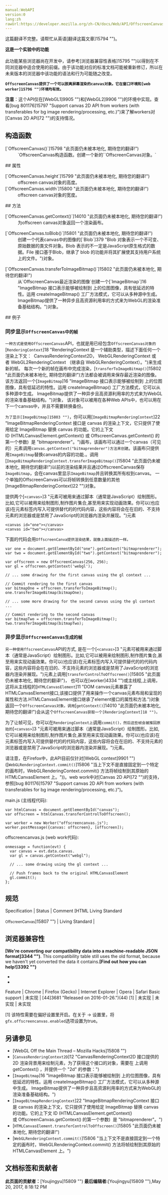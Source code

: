 ```yaml
---
manual:WebAPI
version:0
lang:zh
rawUrl:https://developer.mozilla.org/zh-CN/docs/Web/API/OffscreenCanvas
---
```




这篇翻译不完整。请帮忙从英语[翻译这篇文章]15794 "")。






**这是一个实验中的功能**<br></br>此功能某些浏览器尚在开发中，请参考[浏览器兼容性表格]15795 "")以得到在不同浏览器中适合使用的前缀。由于该功能对应的标准文档可能被重新修订，所以在未来版本的浏览器中该功能的语法和行为可能随之改变。





**`OffscreenCanvas提供了一个可以脱离屏幕渲染的canvas对象。它在窗口环境和[web worker]15796 "")环境均有效。`**



**注意**：这个API仅在[WebGL1]9905 "")和[WebGL2]9906 "")的环境中实现。查看[bug 801176]15797 "Support canvas 2D API from workers (with transferables for bg image rendering/processing, etc.)")来了解workers对[Canvas 2D API]72 "")的支持情况。



## 构造函数<a name="构造函数"></a>
<dl><dt>[`OffscreenCanvas()`]15798 "此页面仍未被本地化, 期待您的翻译!")</dt><dd>`OffscreenCanvas构造函数。创建一个新的``OffscreenCanvas对象。`</dd></dl>
## 属性<a name="属性"></a>
<dl><dt>[`OffscreenCanvas.height`]15799 "此页面仍未被本地化, 期待您的翻译!")</dt><dd>offscreen canvas对象的高度。</dd><dt>[`OffscreenCanvas.width`]15800 "此页面仍未被本地化, 期待您的翻译!")</dt><dd>offscreen canvas对象的宽度。</dd></dl>
## 方法<a name="方法"></a>
<dl><dt>[`OffscreenCanvas.getContext()`]14010 "此页面仍未被本地化, 期待您的翻译!")</dt><dd>为offscreen canvas对象返回一个渲染画布。</dd></dl><dl><dt>[`OffscreenCanvas.toBlob()`]15801 "此页面仍未被本地化, 期待您的翻译!")</dt><dd>创建一个代表canvas中的图像的[`Blob`]379 "Blob 对象表示一个不可变、原始数据的类文件对象。Blob 表示的不一定是JavaScript原生格式的数据。File 接口基于Blob，继承了 blob 的功能并将其扩展使其支持用户系统上的文件。")对象。</dd></dl><dl><dt>[`OffscreenCanvas.transferToImageBitmap()`]15802 "此页面仍未被本地化, 期待您的翻译!")</dt><dd>从`OffscreenCanvas最近渲染的图像`创建一个[`ImageBitmap`]16 "ImageBitmap 接口表示能够被绘制到 <canvas> 上的位图图像，具有低延迟的特性。运用 createImageBitmap() 工厂方法模式，它可以从多种源中生成。 ImageBitmap提供了一种异步且高资源利用率的方式来为WebGL的渲染准备基础结构。")对象。</dd></dl>
## 例子<a name="例子"></a>

### 同步显示`OffscreenCanvas中的帧`<a name="同步显示OffscreenCanvas中的帧"></a>


`一种方式是使用OffscreenCanvas`API，也就是用已经包含`OffscreenCanvas对象的`[`RenderingContext`]18 "RenderingContext 是一个辅助类型，描述下面任何一个渲染上下文：  CanvasRenderingContext2D， WebGLRenderingContext 或者 WebGL2RenderingContext （继承自 WebGLRenderingContext）。")来生成新的帧。 每次一个新的帧在画布中完成渲染，[`transferToImageBitmap()`]15802 "此页面仍未被本地化, 期待您的翻译!")方法都会被调用来保存最近渲染的图像。该方法返回一个[`ImageBitmap`]16 "ImageBitmap 接口表示能够被绘制到 <canvas> 上的位图图像，具有低延迟的特性。运用 createImageBitmap() 工厂方法模式，它可以从多种源中生成。 ImageBitmap提供了一种异步且高资源利用率的方式来为WebGL的渲染准备基础结构。")对象， 该对象可以被用在各种Web APIs中，也可以用在下一个canvas中，并且不需要转换备份。



`为了显示[ImageBitmap]15803 "")`，你可以用[`ImageBitmapRenderingContext`]22 "ImageBitmapRenderingContext 接口是 canvas 的渲染上下文，它只提供了使用给定 ImageBitmap 替换 canvas 的功能。它的上下文 ID (HTMLCanvasElement.getContext() 或 OffscreenCanvas.getContext() 的第一个参数)  是 "bitmaprenderer"。")画布，该画布可以通过一个canvas（可见的）元素调用`canvas.getContext("bitmaprenderer")方法来创建`。该画布只提供用`ImageBitmap`替换canvas的内容的功能.。调用[`ImageBitmapRenderingContext.transferImageBitmap()`]15804 "此页面仍未被本地化, 期待您的翻译!")以前的渲染结果并且通过OffscreenCanvas保存`ImageBitmap`，会在canvas里显示`ImageBitmap`并且转换其所有权到canvas。 一个单独的OffscreenCanvas可以将帧转换到任意数量的其他[ImageBitmapRenderingContext]22 "")对象。



提供两个[`<canvas>`]3 "<canvas>元素可被用来通过脚本（通常是JavaScript）绘制图形。比如,它可以被用来绘制图形,制作图片集合,甚至用来实现动画效果。你可以(也应该)在元素标签内写入可提供替代的的代码内容，这些内容将会在在旧的、不支持<canvas>元素的浏览器或是禁用了JavaScript的浏览器内渲染并展现。")元素


```
<canvas id="one"></canvas>
<canvas id="two"></canvas>
```


下面的代码会用`OffscreenCanva提供渲染结果，就像上面描述的一样。`


```
var one = document.getElementById("one").getContext("bitmaprenderer"); 
var two = document.getElementById("two").getContext("bitmaprenderer");

var offscreen = new OffscreenCanvas(256, 256);
var gl = offscreen.getContext('webgl');

// ... some drawing for the first canvas using the gl context ...

// Commit rendering to the first canvas
var bitmapOne = offscreen.transferToImageBitmap();
one.transferImageBitmap(bitmapOne);

// ... some more drawing for the second canvas using the gl context ...

// Commit rendering to the second canvas 
var bitmapTwo = offscreen.transferToImageBitmap();
two.transferImageBitmap(bitmapTwo);
```

### 异步显示`OffscreenCanvas生成的帧`<a name="异步显示OffscreenCanvas生成的帧"></a>


`另一种使用ffscreenCanvas`API的方式, 是在一个[`<canvas>`]3 "<canvas>元素可被用来通过脚本（通常是JavaScript）绘制图形。比如,它可以被用来绘制图形,制作图片集合,甚至用来实现动画效果。你可以(也应该)在元素标签内写入可提供替代的的代码内容，这些内容将会在在旧的、不支持<canvas>元素的浏览器或是禁用了JavaScript的浏览器内渲染并展现。")元素上调用[`transferControlToOffscreen()`]15805 "此页面仍未被本地化, 期待您的翻译!")， 也可以在[worker]4334 "")或主线程,上调用，这将从主线程的[`HTMLCanvasElement`]11 "DOM canvas元素暴露了HTMLCanvasElement接口,该接口提供了用来操作一个canvas元素布局和呈现的属性和方法.HTMLCanvasElement接口继承了element接口的属性和方法.")对象返回一个`OffscreenCanvas对象。调用`[`getContext()`]14010 "此页面仍未被本地化, 期待您的翻译!")会从这个`OffscreenCanvas获取一个[RenderingContext]18 "")。`



为了让帧可见，你可以在`RenderingContext上`调用`commit()，然后这些帧会被推回原始的`[`<canvas>`]3 "<canvas>元素可被用来通过脚本（通常是JavaScript）绘制图形。比如,它可以被用来绘制图形,制作图片集合,甚至用来实现动画效果。你可以(也应该)在元素标签内写入可提供替代的的代码内容，这些内容将会在在旧的、不支持<canvas>元素的浏览器或是禁用了JavaScript的浏览器内渲染并展现。")元素。



请注意，在Firefox中，此API目前仅针对[WebGL context]9901 "")([`WebGLRenderingContext.commit()`]15806 "当上下文不是直接固定到一个特定的画布时，WebGLRenderingContext.commit() 方法将帧绘制到其原始的 HTMLCanvasElement 上。"))。web work中对[Canvas 2D API]72 "")的支持， 参照[bug 801176]15797 "Support canvas 2D API from workers (with transferables for bg image rendering/processing, etc.)")。



main.js (主线程代码):


```
var htmlCanvas = document.getElementById("canvas");
var offscreen = htmlCanvas.transferControlToOffscreen();

var worker = new Worker("offscreencanvas.js"); 
worker.postMessage({canvas: offscreen}, [offscreen]);
```


offscreencanvas.js (web work代码):


```
onmessage = function(evt) {
  var canvas = evt.data.canvas.
  var gl = canvas.getContext("webgl");

  // ... some drawing using the gl context ...

  // Push frames back to the original HTMLCanvasElement
  gl.commit();
};
```

## 规范<a name="规范"></a>
Specification | Status | Comment 
[HTML Living Standard<br></br><small>OffscreenCanvas</small>]15807 "") | Living Standard |  


## 浏览器兼容性<a name="浏览器兼容性"></a>


**[We&#39;re converting our compatibility data into a machine-readable JSON format]3344 "")**. This compatibility table still uses the old format, because we haven&#39;t yet converted the data it contains.**[Find out how you can help!]3392 "")**


* 
* 
Feature | Chrome | Firefox (Gecko) | Internet Explorer | Opera | Safari 
Basic support | 未实现 | [44]3681 "Released on 2016-01-26.")(44) [1] | 未实现 | 未实现 | 未实现 






[1] 该特性需要在偏好设置里开启。在关于 -&gt; 设置里，将`gfx.offscreencanvas.enabled`选项设置为true。


## 另请参见<a name="另请参见"></a>

* [WebGL Off the Main Thread – Mozilla Hacks]15808 "")
* [`CanvasRenderingContext2D`]12 "CanvasRenderingContext2D 接口提供的 2D 渲染背景用来绘制<canvas>元素，为了获得这个接口的对象，需要在 <canvas> 上调用 getContext() ，并提供一个 "2d" 的参数：")
* [`ImageBitmap`]16 "ImageBitmap 接口表示能够被绘制到 <canvas> 上的位图图像，具有低延迟的特性。运用 createImageBitmap() 工厂方法模式，它可以从多种源中生成。 ImageBitmap提供了一种异步且高资源利用率的方式来为WebGL的渲染准备基础结构。")
* [`ImageBitmapRenderingContext`]22 "ImageBitmapRenderingContext 接口是 canvas 的渲染上下文，它只提供了使用给定 ImageBitmap 替换 canvas 的功能。它的上下文 ID (HTMLCanvasElement.getContext() 或 OffscreenCanvas.getContext() 的第一个参数)  是 "bitmaprenderer"。")
* [`HTMLCanvasElement.transferControlToOffscreen()`]15805 "此页面仍未被本地化, 期待您的翻译!")
* [`WebGLRenderingContext.commit()`]15806 "当上下文不是直接固定到一个特定的画布时，WebGLRenderingContext.commit() 方法将帧绘制到其原始的 HTMLCanvasElement 上。")



## 文档标签和贡献者
**此页面的贡献者：**[Youjingyu]15809 "")
**最后编辑者:**[Youjingyu]15809 ""),<time>May 20, 2017, 8:18:12 PM</time>



